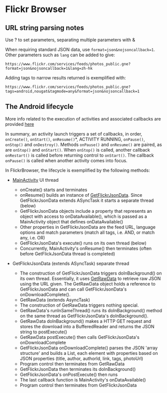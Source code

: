 # Flickr Browser

## URL string parsing notes

Use ? to set parameters, separating multiple parameters with &

When requiring standard JSON data, use `format=json&nojsoncallback=1`. Other parameters such as `lang` can be added to give:

`https://www.flickr.com/services/feeds/photos_public.gne?format=json&nojsoncallback=1&lang=zh-hk`

Adding tags to narrow results returned is exemplified with:

`https://www.flickr.com/services/feeds/photos_public.gne?tags=android,nougat&tagmode=any&format=json&nojsoncallback=1`

## The Android lifecycle

More info related to the execution of activities and associated callbacks are provided [here](https://developer.android.com/guide/components/activities/activity-lifecycle)

In summary, an activity launch triggers a set of callbacks, in order, `onCreate()`, `onStart()`, `onResume()`*, ACTIVITY RUNNING, `onPause()`, `onStop()` and `onDestroy()`. Methods `onPause()` and `onResume()` are paired, as are `onStop()` and `onStart()`. When `onStop()` is called, another callback `onRestart()` is called before returning control to `onStart()`. The callback `onPause()` is called when another activity comes into focus.

In FlickrBrowser, the lifecycle is exemplified by the following methods:

+ [MainActivity](/app/src/main/java/jamesapps/example/flickrbrowser/MainActivity.java) UI thread
  + onCreate() starts and terminates
  + onResume() builds an instance of [GetFlickrJsonData](/app/src/main/java/jamesapps/example/flickrbrowser/GetFlickrJsonData.java). Since GetFlickrJsonData extends ASyncTask it starts a separate thread (below)
  + GetFlickrJsonData objects include a property that represents an object with access to onDataAvailable(), which is passed as a MainActivity object that defines onDataAvailable()
  + Other properties in GetFlickrJsonData are the feed URL, language options and match parameters (match all tags, i.e. AND, or match any, i.e. OR)
  + GetFlickrJsonData's execute() runs on its own thread (below)
  + Concurrently, MainActivity's onResume() then terminates (often before GetFlickJsonData thread is completed)

+ GetFlickrJsonData (extends ASyncTask) separate thread
  + The construction of GetFlickrJsonData triggers doInBackground() on its own thread. Essentially, it uses [GetRawData](/app/src/main/java/jamesapps/example/flickrbrowser/GetRawData.java) to retrieve raw JSON using the URL given. The GetRawData object holds a reference to GetFlickrJsonData and can call GetFlickrJsonData's onDownloadComplete().
  + GetRawData (extends AsyncTask)
  + The construction of GetRawData triggers nothing special.
  + GetRawData's runInSameThread() runs its doInBackground() method on the same thread as GetFlickrJsonData's doInBackground().
  + GetRawData doInBackground() makes a HTTP GET request and stores the download into a BufferedReader and returns the JSON string to postExecute()
  + GetRawData postExecute() then calls GetFlickrJsonData's onDownloadComplete
  + GetFlickrJsonData onDownloadComplete() parses the JSON 'array structure' and builds a List<Photo>, each element with properties based on JSON properties (title, author, authorId, link, tags, photoUrl)
  + Program control then terminates from GetRawData
  + GetFlickrJsonData then terminates its doInBackground()
  + GetFlickrJsonData's onPostExecute() then runs
  + The last callback function is MainActivity's onDataAvailable()
  + Program control then terminates from GetFlickrJsonData
